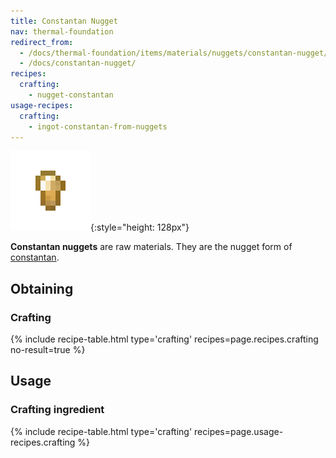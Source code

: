 ```yaml
---
title: Constantan Nugget
nav: thermal-foundation
redirect_from:
  - /docs/thermal-foundation/items/materials/nuggets/constantan-nugget/
  - /docs/constantan-nugget/
recipes:
  crafting:
    - nugget-constantan
usage-recipes:
  crafting:
    - ingot-constantan-from-nuggets
---
```


![Constantan nugget](/assets/images/thermal-foundation/nugget-constantan.png){:style="height: 128px"}


**Constantan nuggets** are raw materials. They are the nugget form of
[constantan](/docs/thermal-foundation/constantan-ingot/).


Obtaining
---------

### Crafting
{% include recipe-table.html type='crafting' recipes=page.recipes.crafting no-result=true %}


Usage
-----

### Crafting ingredient
{% include recipe-table.html type='crafting' recipes=page.usage-recipes.crafting %}
